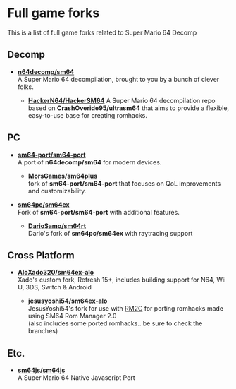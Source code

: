 # Full game forks
This is a list of full game forks related to Super Mario 64 Decomp
## Decomp
- [**n64decomp/sm64**](https://github.com/n64decomp/sm64)<br>
  A Super Mario 64 decompilation, brought to you by a bunch of clever folks.
  
  - [**HackerN64/HackerSM64**](https://github.com/HackerN64/HackerSM64)
    A Super Mario 64 decompilation repo based on **CrashOveride95/ultrasm64** that aims to provide a flexible, easy-to-use base for creating romhacks.

## PC
- [**sm64-port/sm64-port**](https://github.com/sm64-port/sm64-port)<br>
  A port of **n64decomp/sm64** for modern devices.
  
  - [**MorsGames/sm64plus**](https://github.com/MorsGames/sm64plus)<br>
    fork of **sm64-port/sm64-port** that focuses on QoL improvements and customizability. 
  
- [**sm64pc/sm64ex**](https://github.com/sm64pc/sm64ex)<br>
  Fork of **sm64-port/sm64-port** with additional features. 
  
  - [**DarioSamo/sm64rt**](https://github.com/DarioSamo/sm64rt)<br>
  Dario's fork of **sm64pc/sm64ex** with raytracing support

## Cross Platform
- [**AloXado320/sm64ex-alo**](https://github.com/AloXado320/sm64ex-alo)<br>
Xado's custom fork, Refresh 15+, includes building support for N64, Wii U, 3DS, Switch & Android

  - [**jesusyoshi54/sm64ex-alo**](https://github.com/jesusyoshi54/sm64ex-alo)<br>
  JesusYoshi54's fork for use with [RM2C](https://gitlab.com/scuttlebugraiser/rom-manger-2-c) for porting romhacks made using SM64 Rom Manager 2.0<br>
  (also includes some ported romhacks.. be sure to check the branches)

## Etc.
- [**sm64js/sm64js**](https://github.com/sm64js/sm64js)<br>
  A Super Mario 64 Native Javascript Port 
